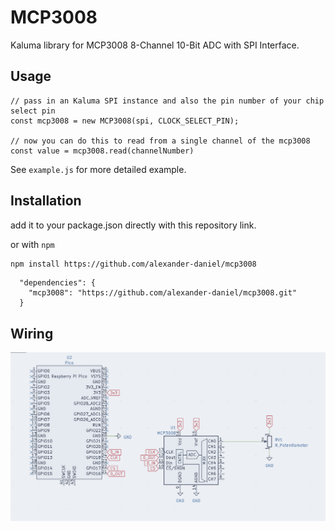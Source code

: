 # MCP3008 

Kaluma library for MCP3008 8-Channel 10-Bit ADC with SPI Interface.

## Usage
```
// pass in an Kaluma SPI instance and also the pin number of your chip select pin
const mcp3008 = new MCP3008(spi, CLOCK_SELECT_PIN);

// now you can do this to read from a single channel of the mcp3008
const value = mcp3008.read(channelNumber)
```

See `example.js` for more detailed example. 

## Installation
add it to your package.json directly with this repository link.

or with `npm`

```bash
npm install https://github.com/alexander-daniel/mcp3008
```

```
  "dependencies": {
    "mcp3008": "https://github.com/alexander-daniel/mcp3008.git"
  }
```



## Wiring
![](3008-wiring.png)
